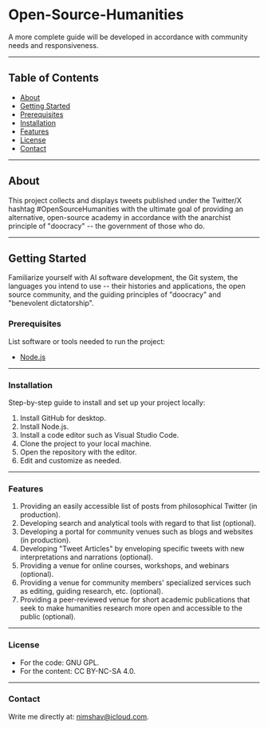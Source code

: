 # Open-Source-Humanities

A more complete guide will be developed in accordance with community needs and responsiveness.

---

## Table of Contents

- [About](#about)
- [Getting Started](#getting-started)
- [Prerequisites](#prerequisites)
- [Installation](#installation)
- [Features](#features)
- [License](#license)
- [Contact](#contact)

---

## About
This project collects and displays tweets published under the Twitter/X hashtag #OpenSourceHumanities with the ultimate goal of providing an alternative, open-source academy in accordance with the anarchist principle of "doocracy" -- the government of those who do.

---

## Getting Started
Familiarize yourself with AI software development, the Git system, the languages you intend to use -- their histories and applications, the open source community, and the guiding principles of "doocracy" and "benevolent dictatorship".

### Prerequisites

List software or tools needed to run the project:
- [Node.js](https://nodejs.org/)

---

### Installation

Step-by-step guide to install and set up your project locally:

1. Install GitHub for desktop.
2. Install Node.js.
3. Install a code editor such as Visual Studio Code.
4. Clone the project to your local machine.
5. Open the repository with the editor.
6. Edit and customize as needed.

---

### Features
1. Providing an easily accessible list of posts from philosophical Twitter (in production).
2. Developing search and analytical tools with regard to that list (optional).
3. Developing a portal for community venues such as blogs and websites (in production).
4. Developing "Tweet Articles" by enveloping specific tweets with new interpretations and narrations (optional).
5. Providing a venue for online courses, workshops, and webinars (optional).
6. Providing a venue for community members' specialized services such as editing, guiding research, etc. (optional).
7. Providing a peer-reviewed venue for short academic publications that seek to make humanities research more open and accessible to the public (optional).

---

### License
- For the code: GNU GPL.
- For the content: CC BY-NC-SA 4.0.

---

### Contact
Write me directly at: nimshav@icloud.com.
